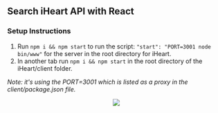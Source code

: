 ## Search iHeart API with React

### Setup Instructions
1. Run `npm i && npm start` to run the script: `"start": "PORT=3001 node bin/www"` for the server in the root directory for iHeart.
2. In another tab run `npm i && npm start` in the root directory of the iHeart/client folder.

*Note: it's using the PORT=3001 which is listed as a proxy in the client/package.json file.*


<p align="center"><img src="https://user-images.githubusercontent.com/12203954/31873335-8a808174-b790-11e7-871c-c1124988a855.gif"></p>
